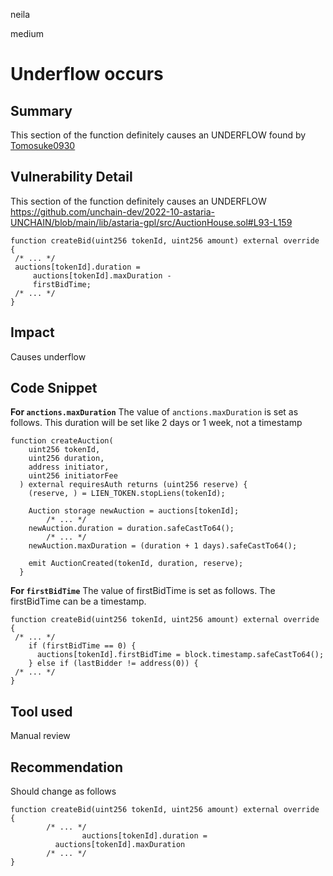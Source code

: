 neila

medium

# Underflow occurs

## Summary
This section of the function definitely causes an UNDERFLOW
found by [Tomosuke0930](https://github.com/Tomosuke0930)

## Vulnerability Detail
This section of the function definitely causes an UNDERFLOW
https://github.com/unchain-dev/2022-10-astaria-UNCHAIN/blob/main/lib/astaria-gpl/src/AuctionHouse.sol#L93-L159
```solidity
function createBid(uint256 tokenId, uint256 amount) external override {
 /* ... */
 auctions[tokenId].duration =
     auctions[tokenId].maxDuration -
     firstBidTime;
 /* ... */
}
```

## Impact
Causes underflow

## Code Snippet

**For `anctions.maxDuration`**
The value of `anctions.maxDuration` is set as follows.
This duration will be set like 2 days or 1 week, not a timestamp
```solidity
function createAuction(
    uint256 tokenId,
    uint256 duration,
    address initiator,
    uint256 initiatorFee
  ) external requiresAuth returns (uint256 reserve) {
    (reserve, ) = LIEN_TOKEN.stopLiens(tokenId);

    Auction storage newAuction = auctions[tokenId];
		/* ... */
    newAuction.duration = duration.safeCastTo64();
		/* ... */
    newAuction.maxDuration = (duration + 1 days).safeCastTo64();

    emit AuctionCreated(tokenId, duration, reserve);
  }
```

**For `firstBidTime`**
The value of firstBidTime is set as follows.
The firstBidTime can be a timestamp.

```solidity
function createBid(uint256 tokenId, uint256 amount) external override {
 /* ... */
    if (firstBidTime == 0) {
      auctions[tokenId].firstBidTime = block.timestamp.safeCastTo64();
    } else if (lastBidder != address(0)) {
 /* ... */
}
```

## Tool used
Manual review

## Recommendation
Should change as follows

```solidity
function createBid(uint256 tokenId, uint256 amount) external override {
		/* ... */
				auctions[tokenId].duration =
          auctions[tokenId].maxDuration
		/* ... */
}
```